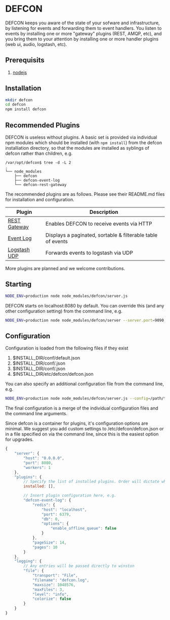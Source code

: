 # DEFCON

DEFCON keeps you aware of the state of your sofware and infrastructure, by listening for events and forwarding them to event handlers. You listen to events by installing one or more "gateway" plugins (REST, AMQP, etc), and you bring them to your attention by installing one or more handler plugins (web ui, audio, logstash, etc). 

## Prerequisits
1. [nodejs](http://nodejs.org)

## Installation
```bash
mkdir defcon
cd defcon
npm install defcon
```

## Recommended Plugins
DEFCON is useless without plugins. A basic set is provided via individual npm modules which should be installed (with ```npm install```) from the defcon installiation directory, so that the modules are installed as syblings of defcon rather than children, e.g.

```
/var/opt/defcon$ tree -d -L 2
.
└── node_modules
    ├── defcon
    ├── defcon-event-log
    └── defcon-rest-gateway
```
The recommended plugins are as follows. Please see their README.md files for installation and configuration.

| Plugin | Description |
|--------|-------------|
| [REST Gateway](http://github.com/acuminous/defcon-rest-gateway) | Enables DEFCON to receive events via HTTP |
| [Event Log](http://github.com/acuminous/defcon-event-log) | Displays a paginated, sortable & filterable table of events |
| [Logstash UDP](http://github.com/acuminous/defcon-logstash-udp) | Forwards events to logstash via UDP |

More plugins are planned and we welcome contributions.

## Starting
```bash
NODE_ENV=production node node_modules/defcon/server.js
```
DEFCON starts on localhost:8080 by default. You can override this (and any other configuration setting) from the command line, e.g.

```bash
NODE_ENV=production node node_modules/defcon/server --server.port=9090
```

## Configuration
Configuration is loaded from the following files if they exist

1. $INSTALL_DIR/conf/default.json
1. $INSTALL_DIR/conf/<environment>.json
1. $INSTALL_DIR/conf/<hostname>.json
1. $INSTALL_DIR/etc/defcon/defcon.json

You can also specify an additional configuration file from the command line, e.g. 
```bash
NODE_ENV=production node node_modules/defcon/server.js --config=/path/to/config.json
```
The final configuration is a merge of the individual configuration files and the command line arguments.

Since defcon is a container for plugins, it's configuration options are minimal. We suggest you add custom settings to /etc/defcon/defcon.json or in a file specified on via the command line, since this is the easiest 
option for upgrades.

```js
{
    "server": {
        "host": "0.0.0.0",
        "port": 8080,
        "workers": 1
    },
    "plugins": {
        // Specify the list of installed plugins. Order will dictate where the plugins appear in the UI
        installed: [],

        // Insert plugin configuration here, e.g.
        "defcon-event-log": {
            "redis": {
                "host": "localhost",
                "port": 6379,
                "db": 0,
                "options": {
                    "enable_offline_queue": false
                }
            },
            "pageSize": 14,
            "pages": 10
        }
    },
    "logging": {
        // Any entries will be passed directly to winston
        "file": {
            "transport": "File",
            "filename": "defcon.log",
            "maxsize": 1048576,
            "maxFiles": 3,
            "level": "info",
            "colorize": false
        }
    }
}
```

